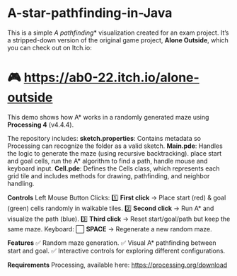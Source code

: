 # A-star-pathfinding-in-Java

This is a simple **A* pathfinding** visualization created for an exam project. It’s a stripped-down version of the original game project, **Alone Outside**, which you can check out on Itch.io:
# 🎮 https://ab0-22.itch.io/alone-outside

This demo shows how A* works in a randomly generated maze using **Processing 4** (v4.4.4).

The repository includes:
**sketch.properties**: Contains metadata so Processing can recognize the folder as a valid sketch.
**Main.pde**: Handles the logic to generate the maze (using recursive backtracking). place start and goal cells, run the A* algorithm to find a path, handle mouse and keyboard input.
**Cell.pde**: Defines the Cells class, which represents each grid tile and includes methods for drawing, pathfinding, and neighbor handling.

**Controls**
Left Mouse Button Clicks:
1️⃣ **First click** → Place start (red) & goal (green) cells randomly in walkable tiles.
2️⃣ **Second click** → Run A* and visualize the path (blue).
3️⃣ **Third click** → Reset start/goal/path but keep the same maze.
Keyboard:
⬜️ **SPACE** → Regenerate a new random maze.

**Features**
✅ Random maze generation.
✅ Visual A* pathfinding between start and goal.
✅ Interactive controls for exploring different configurations.

**Requirements**
Processing, available here: https://processing.org/download
